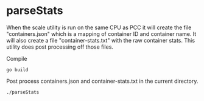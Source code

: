 # parseStats

When the scale utility is run on the same CPU as PCC it will create the file
"containers.json" which is a mapping of container ID and container name.  It
will also create a file "container-stats.txt" with the raw container stats. This
utility does post processing off those files.

Compile
```
go build
```

Post process containers.json and container-stats.txt in the current directory.
```
./parseStats
```